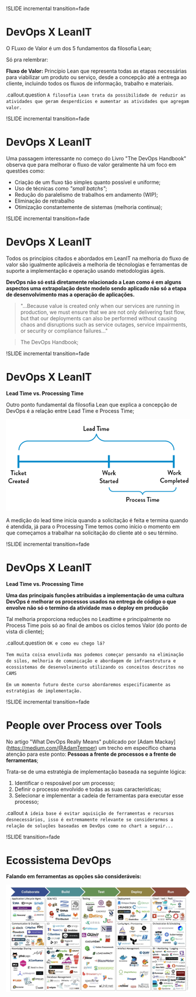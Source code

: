 !SLIDE incremental transition=fade

# DevOps X LeanIT

O FLuxo de Valor é um dos 5 fundamentos da filosofia Lean;

Só pra relembrar:

**Fluxo de Valor:** Princípio Lean que representa todas as etapas necessárias para viabilizar um produto ou serviço, desde a concepção até a entrega ao cliente, incluindo todos os fluxos de
informação, trabalho e materiais.

.callout.question `A filosofia Lean trata da possibilidade de reduzir as atividades que geram desperdícios e aumentar as atividades que agregam valor.`

!SLIDE incremental transition=fade

# DevOps X LeanIT

Uma passagem interessante no começo do Livro "The DevOps Handbook" observa que para melhorar o fluxo de valor geralmente há um foco em questões como:

- Criação de um fluxo tão simples quanto possível e uniforme;
- Uso de técnicas como *"small batchs"*;
- Redução do paralelismo de trabalhos em andamento (WIP);
- Eliminação de retrabalho
- Otimização constantemente de sistemas (melhoria continua);

!SLIDE incremental transition=fade

# DevOps X LeanIT

Todos os princípios citados e abordados em LeanIT na melhoria do fluxo de valor são igualmente aplicáveis a melhoria de técnologias e ferramentas de suporte a implementação e operação usando metodologias ágeis.

**DevOps não só está diretamente relacionado a Lean como é em alguns aspectos uma extrapolação deste modelo sendo aplicado não só a etapa de desenvolvimento mas a operação de aplicações.**

> "...Because value is created only when our services are running in production, we must ensure that we are not only delivering fast flow, but that our deployments can also be performed without causing chaos and disruptions such as service outages, service impairments, or security or compliance failures..." 

> The DevOps Handbook;

!SLIDE incremental transition=fade

# DevOps X LeanIT

**Lead Time vs. Processing Time**

Outro ponto fundamental da filosofia Lean que explica a concepção de DevOps é a relação entre Lead Time e Process Time;

![LeadtimexProcessTime](images/devops-leadtime-processtime.png)

A medição do lead time inicia quando a solicitação é feita e termina quando é atendida, já para o Processing Time temos como início o momento em que começamos a trabalhar na solicitação do cliente até o seu término.

!SLIDE incremental transition=fade

# DevOps X LeanIT

**Lead Time vs. Processing Time**

**Uma das principais funções atribuidas a implementação de uma cultura DevOps é melhorar os processos usados na entrega de código o que envolve não só o termino da atividade mas o deploy em produção** 

Tal melhoria proporciona reduções no Leadtime e principalmente no Process Time pois só ao final de ambos os ciclos temos Valor (do ponto de vista di cliente);

.callout.question `OK e como eu chego lá?`

`Tem muita coisa envolivda mas podemos começar pensando na eliminação de silos, melhoria de comunicação e abordagem de infraestrutura e ecossistemas de desenvolvimento utilizando os conceitos descritos no CAMS`

`Em um momento futuro deste curso abordaremos especificamente as estratégias de implementação.`

!SLIDE incremental transition=fade

# People over Process over Tools

No artigo "What DevOps Really Means" publicado por [Adam Mackay]  (https://medium.com/@AdamTemper) um trecho em específico chama atenção para este ponto: **Pessoas a frente de processos e a frente de ferramentas**;

Trata-se de uma estratégia de implementação baseada na seguinte lógica:

1. Identificar o resposável por um processo;
2. Definir o processo envolvido e todas as suas características;
3. Selecionar e implementar a cadeia de ferramentas para executar esse processo;

.callout `A ideia base é evitar aquisição de ferramentas e recursos desnecessários, isso é extremamente relevante se considerarmos a relação de soluções baseadas em DevOps como no chart a seguir...`

!SLIDE transition=fade

# Ecossistema DevOps

**Falando em ferramentas as opções são consideráveis:**

![tools](images/devops-ecosystem.jpg)